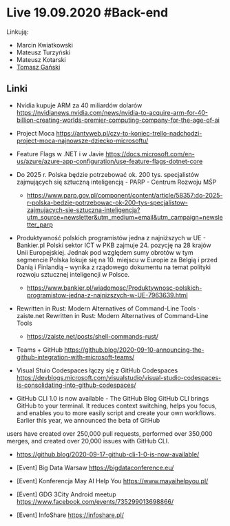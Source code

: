 # Live 19.09.2020 #Back-end

Linkują:
- Marcin Kwiatkowski
- Mateusz Turzyński
- Mateusz Kotarski
- [Tomasz Gański](https://www.linkedin.com/in/tomaszganski)

## Linki

* Nvidia kupuje ARM za 40 miliardów dolarów
  https://nvidianews.nvidia.com/news/nvidia-to-acquire-arm-for-40-billion-creating-worlds-premier-computing-company-for-the-age-of-ai

* Project Moca
  https://antyweb.pl/czy-to-koniec-trello-nadchodzi-project-moca-najnowsze-dziecko-microsoftu/

* Feature Flags w .NET i w Javie
  https://docs.microsoft.com/en-us/azure/azure-app-configuration/use-feature-flags-dotnet-core

* Do 2025 r. Polska będzie potrzebować ok. 200 tys. specjalistów zajmujących się sztuczną inteligencją - PARP - Centrum Rozwoju MŚP
  * https://www.parp.gov.pl/component/content/article/58357:do-2025-r-polska-bedzie-potrzebowac-ok-200-tys-specjalistow-zajmujacych-sie-sztuczna-inteligencja?utm_source=newsletter&utm_medium=email&utm_campaign=newsletter_parp

* Produktywność polskich programistów jedna z najniższych w UE  - Bankier.pl
  Polski sektor ICT w PKB zajmuje 24. pozycję na 28 krajów Unii Europejskiej. Jednak pod względem sumy obrotów w tym segmencie Polska lokuje się na 10. miejscu w Europie za Belgią i przed Danią i Finlandią – wynika z rządowego dokumentu na temat polityki rozwoju sztucznej inteligencji w Polsce.

  * https://www.bankier.pl/wiadomosc/Produktywnosc-polskich-programistow-jedna-z-najnizszych-w-UE-7963639.html

* Rewritten in Rust: Modern Alternatives of Command-Line Tools · zaiste.net
  Rewritten in Rust: Modern Alternatives of Command-Line Tools
  * https://zaiste.net/posts/shell-commands-rust/

* Teams + GitHub
  https://github.blog/2020-09-10-announcing-the-github-integration-with-microsoft-teams/

* Visual Stuio Codespaces łączy się z GitHub Codespaces
  https://devblogs.microsoft.com/visualstudio/visual-studio-codespaces-is-consolidating-into-github-codespaces/

* GitHub CLI 1.0 is now available - The GitHub Blog
  GitHub CLI brings GitHub to your terminal. It reduces context switching, helps you focus, and enables you to more easily script and create your own workflows. Earlier this year, we announced the beta of GitHub

users have created over 250,000 pull requests, performed over 350,000 merges, and created over 20,000 issues with GitHub CLI.

  * https://github.blog/2020-09-17-github-cli-1-0-is-now-available/
* [Event] Big Data Warsaw
  https://bigdataconference.eu/

* [Event] Konferencja May AI Help You
  https://www.mayaihelpyou.pl/

* [Event] GDG 3City Android meetup
  https://www.facebook.com/events/735299013698866/

* [Event] InfoShare
  https://infoshare.pl/

